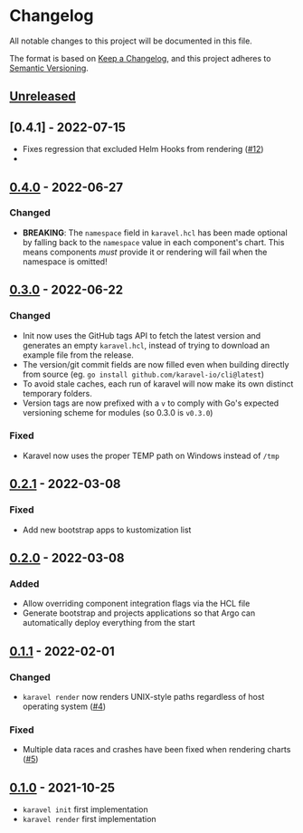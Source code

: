 # Changelog

All notable changes to this project will be documented in this file.

The format is based on [Keep a Changelog](https://keepachangelog.com/en/1.0.0/),
and this project adheres to [Semantic Versioning](https://semver.org/spec/v2.0.0.html).

## [Unreleased]

## [0.4.1] - 2022-07-15

- Fixes regression that excluded Helm Hooks from rendering ([#12](https://github.com/karavel-io/cli/pull/12))
- 
## [0.4.0] - 2022-06-27

### Changed

- **BREAKING**: The `namespace` field in `karavel.hcl` has been made optional by falling back to the `namespace` value in each component's chart. This means components *must* provide it or rendering will fail when the namespace is omitted!

## [0.3.0] - 2022-06-22

### Changed

- Init now uses the GitHub tags API to fetch the latest version and generates an empty `karavel.hcl`, instead of trying to download an example file from the release.
- The version/git commit fields are now filled even when building directly from source (eg. `go install github.com/karavel-io/cli@latest`)
- To avoid stale caches, each run of karavel will now make its own distinct temporary folders.
- Version tags are now prefixed with a `v` to comply with Go's expected versioning scheme for modules (so 0.3.0 is `v0.3.0`)

### Fixed

- Karavel now uses the proper TEMP path on Windows instead of `/tmp`

## [0.2.1] - 2022-03-08

### Fixed

- Add new bootstrap apps to kustomization list

## [0.2.0] - 2022-03-08

### Added

 - Allow overriding component integration flags via the HCL file
 - Generate bootstrap and projects applications so that Argo can automatically deploy everything from the start

## [0.1.1] - 2022-02-01

### Changed

- `karavel render` now renders UNIX-style paths regardless of host operating system ([#4](https://github.com/karavel-io/cli/pull/4))

### Fixed

- Multiple data races and crashes have been fixed when rendering charts ([#5](https://github.com/karavel-io/cli/pull/5#pullrequestreview-868973482))

## [0.1.0] - 2021-10-25

- `karavel init` first implementation
- `karavel render` first implementation

[unreleased]: https://github.com/karavel-io/cli/compare/v0.4.0...HEAD
[0.4.0]: https://github.com/karavel-io/cli/compare/v0.3.0...v0.4.0
[0.3.0]: https://github.com/karavel-io/cli/releases/compare/0.2.1...v0.3.0
[0.2.1]: https://github.com/karavel-io/cli/releases/compare/0.2.0...0.2.1
[0.2.0]: https://github.com/karavel-io/cli/releases/compare/0.1.1...0.2.0
[0.1.1]: https://github.com/karavel-io/cli/releases/compare/0.1.0...0.1.1
[0.1.0]: https://github.com/karavel-io/cli/releases/tag/0.1.0
